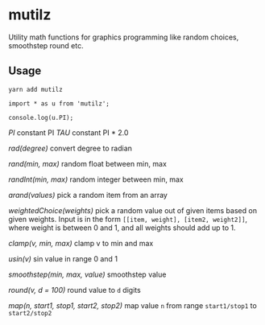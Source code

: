 # mutilz
Utility math functions for graphics programming like random choices, smoothstep round etc.

## Usage

`yarn add mutilz`

    import * as u from 'mutilz';

    console.log(u.PI);

_PI_ constant PI
_TAU_ constant PI * 2.0

_rad(degree)_ convert degree to radian


_rand(min, max)_ random float between min, max

_randInt(min, max)_ random integer between min, max

_arand(values)_ pick a random item from an array

_weightedChoice(weights)_ pick a random value out of given items based on given weights. 
Input is in the form `[[item, weight], [item2, weight2]]`, where weight is between 0 and 1,
 and all weights should add up to 1.

_clamp(v, min, max)_ clamp v to min and max

_usin(v)_ sin value in range 0 and 1

_smoothstep(min, max, value)_ smoothstep value

_round(v, d = 100)_ round value to `d` digits

_map(n, start1, stop1, start2, stop2)_ map value `n` from range `start1/stop1` to `start2/stop2`

